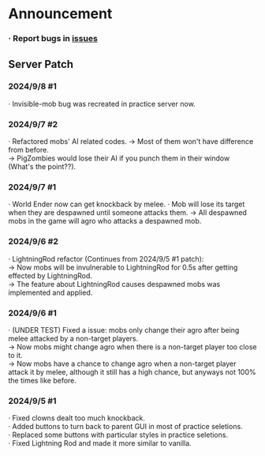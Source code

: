 # Announcement  
### · Report bugs in [**issues**](https://github.com/Seosean/Zombies-Practice-Server-Announcement/issues)  
## Server Patch  
### 2024/9/8 #1  
· Invisible-mob bug was recreated in practice server now.
  
### 2024/9/7 #2  
· Refactored mobs' AI related codes.
  -> Most of them won't have difference from before.  
  -> PigZombies would lose their AI if you punch them in their window (What's the point??).  
  
### 2024/9/7 #1  
· World Ender now can get knockback by melee.
· Mob will lose its target when they are despawned until someone attacks them.
  -> All despawned mobs in the game will agro who attacks a despawned mob.  
  
### 2024/9/6 #2  
· LightningRod refactor (Continues from 2024/9/5 #1 patch):  
  -> Now mobs will be invulnerable to LightningRod for 0.5s after getting effected by LightningRod.  
  -> The feature about LightningRod causes despawned mobs was implemented and applied.  
  
### 2024/9/6 #1  
· (UNDER TEST) Fixed a issue: mobs only change their agro after being melee attacked by a non-target players.  
  -> Now mobs might change agro when there is a non-target player too close to it.  
  -> Now mobs have a chance to change agro when a non-target player attack it by melee, although it still has a high chance, but anyways not 100% the times like before.  
  
### 2024/9/5 #1  
· Fixed clowns dealt too much knockback.  
· Added buttons to turn back to parent GUI in most of practice seletions.  
· Replaced some buttons with particular styles in practice seletions.  
· Fixed Lightning Rod and made it more similar to vanilla.  
